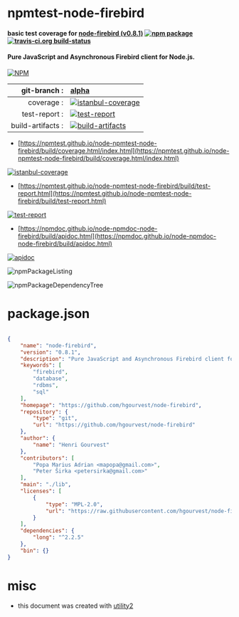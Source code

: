 # npmtest-node-firebird

#### basic test coverage for  [node-firebird (v0.8.1)](https://github.com/hgourvest/node-firebird)  [![npm package](https://img.shields.io/npm/v/npmtest-node-firebird.svg?style=flat-square)](https://www.npmjs.org/package/npmtest-node-firebird) [![travis-ci.org build-status](https://api.travis-ci.org/npmtest/node-npmtest-node-firebird.svg)](https://travis-ci.org/npmtest/node-npmtest-node-firebird)

#### Pure JavaScript and Asynchronous Firebird client for Node.js.

[![NPM](https://nodei.co/npm/node-firebird.png?downloads=true&downloadRank=true&stars=true)](https://www.npmjs.com/package/node-firebird)

| git-branch : | [alpha](https://github.com/npmtest/node-npmtest-node-firebird/tree/alpha)|
|--:|:--|
| coverage : | [![istanbul-coverage](https://npmtest.github.io/node-npmtest-node-firebird/build/coverage.badge.svg)](https://npmtest.github.io/node-npmtest-node-firebird/build/coverage.html/index.html)|
| test-report : | [![test-report](https://npmtest.github.io/node-npmtest-node-firebird/build/test-report.badge.svg)](https://npmtest.github.io/node-npmtest-node-firebird/build/test-report.html)|
| build-artifacts : | [![build-artifacts](https://npmtest.github.io/node-npmtest-node-firebird/glyphicons_144_folder_open.png)](https://github.com/npmtest/node-npmtest-node-firebird/tree/gh-pages/build)|

- [https://npmtest.github.io/node-npmtest-node-firebird/build/coverage.html/index.html](https://npmtest.github.io/node-npmtest-node-firebird/build/coverage.html/index.html)

[![istanbul-coverage](https://npmtest.github.io/node-npmtest-node-firebird/build/screenCapture.buildCi.browser.%252Ftmp%252Fbuild%252Fcoverage.lib.html.png)](https://npmtest.github.io/node-npmtest-node-firebird/build/coverage.html/index.html)

- [https://npmtest.github.io/node-npmtest-node-firebird/build/test-report.html](https://npmtest.github.io/node-npmtest-node-firebird/build/test-report.html)

[![test-report](https://npmtest.github.io/node-npmtest-node-firebird/build/screenCapture.buildCi.browser.%252Ftmp%252Fbuild%252Ftest-report.html.png)](https://npmtest.github.io/node-npmtest-node-firebird/build/test-report.html)

- [https://npmdoc.github.io/node-npmdoc-node-firebird/build/apidoc.html](https://npmdoc.github.io/node-npmdoc-node-firebird/build/apidoc.html)

[![apidoc](https://npmdoc.github.io/node-npmdoc-node-firebird/build/screenCapture.buildCi.browser.%252Ftmp%252Fbuild%252Fapidoc.html.png)](https://npmdoc.github.io/node-npmdoc-node-firebird/build/apidoc.html)

![npmPackageListing](https://npmtest.github.io/node-npmtest-node-firebird/build/screenCapture.npmPackageListing.svg)

![npmPackageDependencyTree](https://npmtest.github.io/node-npmtest-node-firebird/build/screenCapture.npmPackageDependencyTree.svg)



# package.json

```json

{
    "name": "node-firebird",
    "version": "0.8.1",
    "description": "Pure JavaScript and Asynchronous Firebird client for Node.js.",
    "keywords": [
        "firebird",
        "database",
        "rdbms",
        "sql"
    ],
    "homepage": "https://github.com/hgourvest/node-firebird",
    "repository": {
        "type": "git",
        "url": "https://github.com/hgourvest/node-firebird"
    },
    "author": {
        "name": "Henri Gourvest"
    },
    "contributors": [
        "Popa Marius Adrian <mapopa@gmail.com>",
        "Peter Širka <petersirka@gmail.com>"
    ],
    "main": "./lib",
    "licenses": [
        {
            "type": "MPL-2.0",
            "url": "https://raw.githubusercontent.com/hgourvest/node-firebird/master/LICENSE"
        }
    ],
    "dependencies": {
        "long": "^2.2.5"
    },
    "bin": {}
}
```



# misc
- this document was created with [utility2](https://github.com/kaizhu256/node-utility2)
